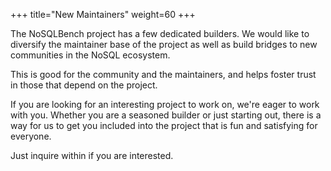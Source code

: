 +++
title="New Maintainers"
weight=60
+++

The NoSQLBench project has a few dedicated builders. We would like to diversify the 
maintainer base of the project as well as build bridges to new communities in the NoSQL ecosystem.

This is good for the community and the maintainers, and helps foster trust in those that depend 
on the project.

If you are looking for an interesting project to work on, we're eager to work with you. 
Whether you are a seasoned builder or just starting out, there is a way for us to get you 
included into the project that is fun and satisfying for everyone.

Just inquire within if you are interested.
